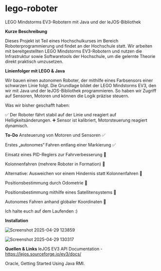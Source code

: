# lego-roboter
LEGO Mindstorms EV3-Robotern mit Java und der leJOS-Bibliothek

**Kurze Beschreibung**

Dieses Projekt ist Teil eines Hochschulkurses im Bereich Roboterprogrammierung und findet an der Hochschule statt. Wir arbeiten mit bereitgestellten LEGO Mindstorms EV3-Robotern und nutzen die Infrastruktur sowie Softwaretools der Hochschule, um die gelernte Theorie direkt praktisch umzusetzen.

**Linienfolger mit LEGO & Java**

Wir bauen einen autonomen Roboter, der mithilfe eines Farbsensors einer schwarzen Linie folgt. Die Grundlage bildet der LEGO Mindstorms EV3, den wir mit Java und der leJOS-Bibliothek programmieren. So haben wir Zugriff auf Sensoren, Motoren und können die Logik präzise steuern.

Was wir bisher geschafft haben:

✅ Der Roboter fährt stabil auf der Linie und reagiert auf Helligkeitsänderungen. ➕ Sensor ist kalibriert, Motorsteuerung reagiert dynamisch.

**To-Do**
Ansteuerung von Motoren und Sensoren ✅

Erstes „autonomes“ Fahren entlang einer Markierung ✅

Einsatz eines PID-Reglers zur Fahrverbesserung 🚧

Kolonnenfahren (mehrere Roboter in Formation) 🚧

Alternative: Ausweichen vor einem Hindernis statt Kolonnenfahren 🚧

Positionsbestimmung durch Odometrie 🚧

Positionsbestimmung mithilfe eines Satellitensystems 🚧

Autonomes Fahren anhand globaler Koordinaten 🚧

Ich halte euch auf dem Laufenden :)


**Installation**

![Screenshot 2025-04-29 123859](https://github.com/user-attachments/assets/c8bc5e3e-d0df-46d3-92a1-4cb8da550e96)


![Screenshot 2025-04-29 130317](https://github.com/user-attachments/assets/8b6c078d-8a95-4f1a-88fb-11ba155104b0)



**Quellen & Links**
leJOS EV3 API Documentation - https://lejos.sourceforge.io/ev3/docs/

Oracle, Getting Started Using Java RMI.

